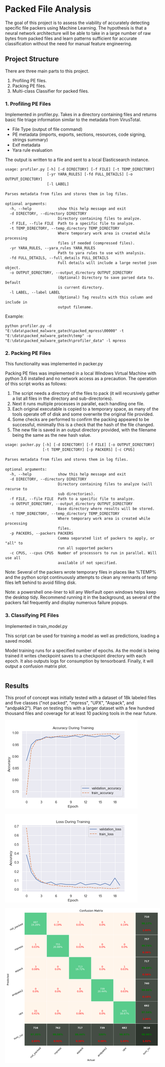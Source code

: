 # Packed File Analysis
The goal of this project is to assess the viability of accurately detecting specific file packers using Machine Learning.  The hypothesis is that a neural network architecture will be able to take in a large number of raw bytes from packed files and learn patterns sufficient for accurate classification without the need for manual feature engineering.
 
## Project Structure
There are three main parts to this project.
1. Profiling PE files.
1. Packing PE files.
1. Multi-class Classifier for packed files.

### 1. Profiling PE Files
Implemented in profiler.py.  Takes in a directory containing files and returns basic file triage information similar to the metadata from VirusTotal.
* File Type (output of file command)
* PE metadata (imports, exports, sections, resources, code signing, strings summary)
* Exif metadata
* Yara rule evaluation

The output is written to a file and sent to a local Elasticsearch instance.
```
usage: profiler.py [-h] [-d DIRECTORY] [-f FILE] [-t TEMP_DIRECTORY]
                   [-yr YARA_RULES] [-fd FULL_DETAILS] [-o OUTPUT_DIRECTORY]
                   [-l LABEL]

Parses metadata from files and stores them in log files.

optional arguments:
  -h, --help            show this help message and exit
  -d DIRECTORY, --directory DIRECTORY
                        Directory containing files to analyze.
  -f FILE, --file FILE  Path to a specific file to analyze.
  -t TEMP_DIRECTORY, --temp_directory TEMP_DIRECTORY
                        Where temporary work area is created while processing
                        files if needed (compressed files).
  -yr YARA_RULES, --yara_rules YARA_RULES
                        Path to yara rules to use with analysis.
  -fd FULL_DETAILS, --full_details FULL_DETAILS
                        Full details will include a large nested json object.
  -o OUTPUT_DIRECTORY, --output_directory OUTPUT_DIRECTORY
                        (Optional) Directory to save parsed data to. Default
                        is current directory.
  -l LABEL, --label LABEL
                        (Optional) Tag results with this column and include in
                        output filename.
```

Example:
```
python profiler.py -d "E:\data\packed_malware_gatech\packed_mpress\00000" -t "E:\data\packed_malware_gatech\temp" -o "E:\data\packed_malware_gatech\profiler_data" -l mpress
```

### 2. Packing PE Files
This functionality was implemented in packer.py 

Packing PE files was implemented in a local Windows Virtual Machine with python 3.6 installed and no network access as a precaution.  The operation of this script works as follows:
1. The script needs a directory of the files to pack (it will recursively gather a list all files in the directory and sub-directories).
1. Next it runs multiple processes in parallel, each handling one file.
1. Each original executable is copied to a temporary space, as many of the tools operate off of disk and some overwrite the original file provided.
1. Some checks are performed to confirm the packing appeared to be successful, minimally this is a check that the hash of the file changed.
1. The new file is saved in an output directory provided, with the filename being the same as the new hash value.

```
usage: packer.py [-h] [-d DIRECTORY] [-f FILE] [-o OUTPUT_DIRECTORY]
                 [-t TEMP_DIRECTORY] [-p PACKERS] [-c CPUS]

Parses metadata from files and stores them in log files.

optional arguments:
  -h, --help            show this help message and exit
  -d DIRECTORY, --directory DIRECTORY
                        Directory containing files to analyze (will recurse to
                        sub directories).
  -f FILE, --file FILE  Path to a specific file to analyze.
  -o OUTPUT_DIRECTORY, --output_directory OUTPUT_DIRECTORY
                        Base directory where results will be stored.
  -t TEMP_DIRECTORY, --temp_directory TEMP_DIRECTORY
                        Where temporary work area is created while processing
                        files.
  -p PACKERS, --packers PACKERS
                        Comma separated list of packers to apply, or "all" to
                        run all supported packers
  -c CPUS, --cpus CPUS  Number of processors to run in parallel. Will use all
                        available if not specified.

```

Note: Several of the packers wrote temporary files in places like %TEMP% and the python script continuously attempts to clean any remnants of temp files left behind to avoid filling disk.

Note: a powershell one-liner to kill any WerFault open windows helps keep the desktop tidy.  Recommend running it in the background, as several of the packers fail frequently and display numerous failure popups.

### 3. Classifying PE Files
Implemented in train_model.py

This script can be used for training a model as well as predictions, loading a saved model.

Model training runs for a specified number of epochs.  As the model is being trained it writes checkpoint saves to a checkpoint directory with each epoch.  It also outputs logs for consumption by tensorboard.  Finally, it will output a confusion matrix plot.

```

```

## Results
This proof of concept was initially tested with a dataset of 18k labeled files and five classes ("not packed", "mpress", "UPX", "Aspack", and "andpakk2").  Plan on testing this with a larger dataset with a few hundred thousand files and coverage for at least 10 packing tools in the near future.

![Alt text](plots/accuracy_plot.png "Accuracy Plot")

![Alt text](plots/loss_plot.png "Loss Plot")

![Alt text](plots/confusion_matrix.png "Confusion Matrix")
